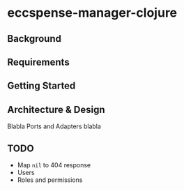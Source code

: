 # eccspense-manager-clojure

## Background

## Requirements

## Getting Started

## Architecture & Design

Blabla Ports and Adapters blabla

## TODO

- Map `nil` to 404 response
- Users
- Roles and permissions